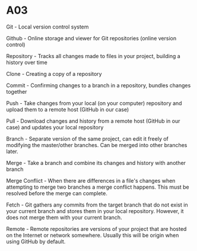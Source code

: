 # A03

Git - Local version control system

Github - Online storage and viewer for Git repositories (online version control)

Repository - Tracks all changes made to files in your project, building a history over time

Clone - Creating a copy of a repository

Commit - Confirming changes to a branch in a repository, bundles changes together

Push - Take changes from your local (on your computer) repository and upload them to a remote host (GitHub in our case)

Pull - Download changes and history from a remote host (GitHub in our case) and updates your local repository

Branch - Separate version of the same project, can edit it freely of modifying the master/other branches. Can be merged into other branches later.

Merge - Take a branch and combine its changes and history with another branch

Merge Conflict - When there are differences in a file's changes when attempting to merge two branches a merge conflict happens. This must be resolved before the merge can complete.

Fetch - Git gathers any commits from the target branch that do not exist in your current branch and stores them in your local repository. However, it does not merge them with your current branch.

Remote - Remote repositories are versions of your project that are hosted on the Internet or network somewhere. Usually this will be origin when using GitHub by default. 
